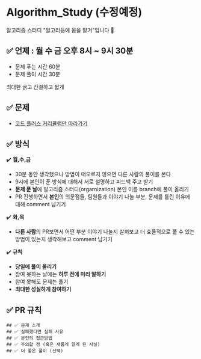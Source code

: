 # Algorithm_Study (수정예정)
알고리즘 스터디 "알고리듬에 몸을 맡겨"입니다 🐣 

## ✅ 언제  : 월 수 금 오후 8시 ~ 9시 30분

- 문제 푸는 시간 60분
- 문제 풀이 시간 30분

최대한 굵고 간결하고 짧게 

## ✅ 문제

- [코드 플러스 커리큘럼만 따라가기](https://code.plus/)

## ✅ 방식

✔️ **월,수,금**

- 30분 동안 생각했으나 방법이 떠오르지 않으면 다른 사람의 풀이를 본다
- 9시에 본인이 푼 방식에 대해서 서로 설명하고 피드백 주고 받기
- **문제 푼 날**에 알고리즘 스터디(orgarnization) 본인 이름 branch에 풀이 올리기
- PR 진행하면서 **본인**의 의문점들, 팀원들과 이야기 나눌 부분, 문제를 틀린 이유에 대해 comment 남기기

✔️ **화,목**

- **다른 사람**의 PR보면서 어떤 부분 이야기 나눌지 살펴보고 더 효율적으로 풀 수 있는 방법이 있는지 생각해보고 comment 남기기

✔️ **규칙**

- **당일에 풀이 올리기**
- 참여 못하는 날에는 **하루 전에 미리 말하기**
- 참여 못해도 문제는 풀기
- **최대한 성실하게 참여하기**

## ✅ PR 규칙
```
## ✅ 문제 소개 
## ✅ 실패했다면 실패 사유
## ✅ 본인의 접근방법
## ✅ 주의할 점 (혹은 새롭게 알게 된 사실)
## ✅ 더 좋은 풀이 (선택)
```



